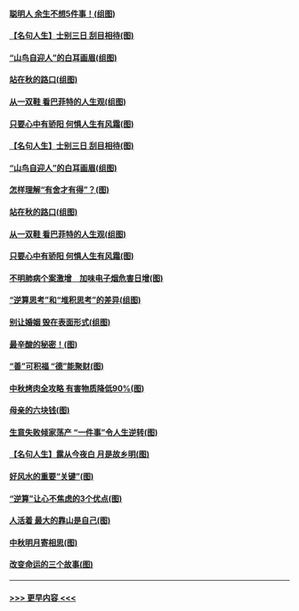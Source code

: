 #### [聪明人 余生不想5件事！(组图)](../pages/p8/907364.md?t=09151644) 
#### [【名句人生】士别三日 刮目相待(图)](../pages/p8/906988.md?t=09151644) 
#### [“山鸟自迎人”的白耳画眉(组图)](../pages/p8/907332.md?t=09151644) 
#### [站在秋的路口(组图)](../pages/p8/906914.md?t=09151644) 
#### [从一双鞋 看巴菲特的人生观(组图)](../pages/p8/907311.md?t=09151644) 
#### [只要心中有骄阳 何惧人生有风霜(图)](../pages/p8/907320.md?t=09151644) 
#### [【名句人生】士别三日 刮目相待(图)](../pages/p8/906988.md?t=09151644) 
#### [“山鸟自迎人”的白耳画眉(组图)](../pages/p8/907332.md?t=09151644) 
#### [怎样理解“有舍才有得”？(图)](../pages/p8/906872.md?t=09151644) 
#### [站在秋的路口(组图)](../pages/p8/906914.md?t=09151644) 
#### [从一双鞋 看巴菲特的人生观(组图)](../pages/p8/907311.md?t=09151644) 
#### [只要心中有骄阳 何惧人生有风霜(图)](../pages/p8/907320.md?t=09151644) 
#### [不明肺病个案激增　加味电子烟危害日增(图)](../pages/p8/907307.md?t=09151644) 
#### [“逆算思考”和“堆积思考”的差异(组图)](../pages/p8/907229.md?t=09151644) 
#### [别让婚姻 毁在表面形式(组图)](../pages/p8/907118.md?t=09151644) 
#### [最辛酸的秘密！(图)](../pages/p8/906327.md?t=09151644) 
#### [“善”可积福 “德”能聚财(图)](../pages/p8/906906.md?t=09151644) 
#### [中秋烤肉全攻略 有害物质降低90%(图)](../pages/p8/907227.md?t=09151644) 
#### [母亲的六块钱(图)](../pages/p8/907107.md?t=09151644) 
#### [生意失败倾家荡产 “一件事”令人生逆转(图)](../pages/p8/907101.md?t=09151644) 
#### [【名句人生】露从今夜白 月是故乡明(图)](../pages/p8/906558.md?t=09151644) 
#### [好风水的重要“关键”(图)](../pages/p8/907087.md?t=09151644) 
#### [“逆算”让心不焦虑的3个优点(图)](../pages/p8/907070.md?t=09151644) 
#### [人活着 最大的靠山是自己(图)](../pages/p8/906329.md?t=09151644) 
#### [中秋明月寄相思(图)](../pages/p8/906932.md?t=09151644) 
#### [改变命运的三个故事(图)](../pages/p8/906257.md?t=09151644) 

----
#### [ >>> 更早内容 <<< ](../indexes/p8-earlier.md)
